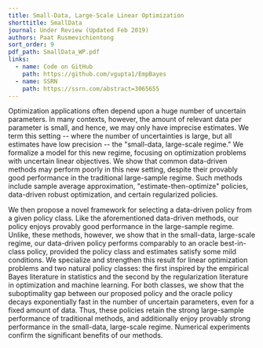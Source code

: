 ```yaml
---
title: Small-Data, Large-Scale Linear Optimization
shorttitle: SmallData
journal: Under Review (Updated Feb 2019) 
authors: Paat Rusmevichientong
sort_order: 9
pdf_path: SmallData_WP.pdf
links:
  - name: Code on GitHub
    path: https://github.com/vgupta1/EmpBayes
  - name: SSRN
    path: https://ssrn.com/abstract=3065655
---
```

Optimization applications often depend upon a huge number of uncertain parameters.  In many contexts, however, the amount of relevant data per parameter is small, and hence,  we may only have  imprecise estimates.  We term this setting -- where the number of uncertainties is large, but all estimates have low precision -- the "small-data, large-scale regime."  We formalize a model for this new regime, focusing on optimization problems with uncertain linear objectives.  We show that common data-driven methods may perform poorly in this new setting, despite their provably good performance in the traditional large-sample regime.  Such methods include sample average approximation, "estimate-then-optimize" policies, data-driven robust optimization, and certain regularized policies.  

We then propose a novel framework for selecting a data-driven policy from a given policy class.  Like the aforementioned data-driven methods, our policy enjoys provably good performance in the large-sample regime.  Unlike, these methods, however, we show 
that in the small-data, large-scale regime, our data-driven policy performs comparably to an oracle best-in-class policy, provided the policy class and estimates satisfy some mild conditions.  We specialize and strengthen this result for linear optimization problems and two natural policy classes: the first inspired by the empirical Bayes literature in statistics and the second by the regularization literature in optimization and machine learning.  For both classes, we show that the suboptimality gap between our proposed policy and the oracle policy decays exponentially fast in the number of uncertain parameters, even for a fixed amount of data.  Thus, these policies retain the strong large-sample performance of traditional methods, and additionally enjoy provably strong performance in the small-data, large-scale regime. Numerical experiments confirm the significant benefits of our methods.

